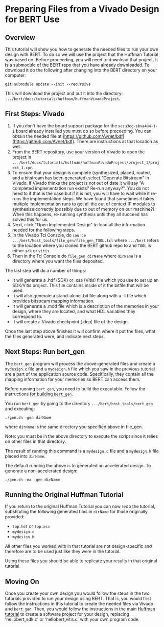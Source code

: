 # Preparing Files from a Vivado Design for BERT Use

## Overview
This tutorial will show you how to generate the needed files to run your own design with BERT.  To do so we will use the project that the Huffman Tutorial was based on.  Before proceeding, you will need to download that project.  It is a submodule of the BERT repo that you have already downloaded.  To download it do the following after changing into the BERT directory on your computer:
```
git submodule update --init --recursive
```
This will download the project and put it into the directory: `.../bert/docs/tutorials/huffman/huffmanVivadoProject`.

## First Steps: Vivado
1. If you don't have the board support package for the `xczu3eg-sbva484-1-i` board already installed you must do so before proceeding.   You can obtain the needed file at [https://github.com/Avnet/bdf](https://github.com/Avnet/bdf).  There are instructions at that location as well.
2. From the BERT repository, use your version of Vivado to open the project in `.../bert/docs/tutorials/huffman/huffmanVivadoProject/project_1/project_1.xpr`.
3. To ensure that your design is complete (synthesized, placed, routed, and a bitstream has been generated) select "Generate Bitstream" in Vivado.  If Vivado thinks the project is not out of date it will say "A completed implementation run exists?  Re-run anyway?".  You do not need to if that is the case but if it is not, you will have to wait while it re-runs the implementation steps.  We have found that sometimes it takes multiple implementation runs to get all the out of context IP modules to synthesize correctly (possibly due to out of memory on our machine?).  When this happens, re-running synthesis until they all succeed has solved this for us.
4. Next, click "Open Implemented Design" to load all the information needed for the following steps.
5. In the Vivado Tcl Console, do `source .../bert/host_tools/file_gen/file_gen_TOOL.tcl` where `.../bert` refers to the location where you cloned the BERT github repo to and `TOOL` is either `sdk` or `vitis`.  
6. Then in the Tcl Console do `file_gen dirName` where `dirName` is a directory where you want the files deposited.

The last step will do a number of things:
- It will generate a .hdf (SDK) or .xsa (Vitis) file which you use to set up an SDK/Vitis project.  This  file contains inside of it the bitfile that will be used.
- It will also generate a stand-alone .bit file along with a .ll file which provides bitstream mapping information.
- It will generate a .mdd file which is a description of the memories in your design, where they are located, and what HDL variables they correspond to. 
- It will create a Vivado checkpoint (.dcp) file of the design.

Once the last step above finishes it will confirm where it put the files, what the files generated were, and indicate next steps.

## Next Steps: Run bert_gen
The `bert_gen` program will process the above-generated files and create a `mydesign.c` file and a `mydesign.h` file which you saw in the previous tutorial are a part of the application source code.  Specifically, they contain all the mapping information for your memories so BERT can access them.

Before running `bert_gen`, you need to build the executable.
Follow the instructions [for building `bert_gen`](../../host_tools/build.md). 

You run `bert_gen` by going to the directory `.../bert/host_tools/bert_gen` and executing:
```
./gen.sh -gen dirName
```
where `dirName` is the same directory you specified above in file_gen.


Note: you must be in the above directory to execute the script since it relies on other files in that directory.  

The result of running this command is a `mydesign.c` file and a `mydesign.h` file placed into `dirName`.

The default running the above is to generated an accelerated design.  To generate a non-accelerated design:
```
./gen.sh -na -gen dirName
```


## Running the Original Huffman Tutorial
If you return to the original Huffman Tutorial you can now redo the tutorial, substituting the following generated files in `dirName` for those originally provided:
- `top.hdf` or `top.xsa`
- `mydesign.c`
- `mydesign.h`

All other files you worked with in that tutorial are not design-specific and therefore are to be used just like they were in the tutorial.

Using these files you should be able to replicate your results in that original tutorial.

## Moving On
Once you create your own design you would follow the steps in the two tutorials provided to run your design using BERT.   That is, you would first follow the instructions in this tutorial to create the needed files via Vivado and `bert_gen`.  Then, you would follow the instructions in the main [Huffman tutorial](huffman.md) to create a software project for your design, replacing 'hellobert_sdk.c' or 'hellobert_vitis.c' with your own program code.

